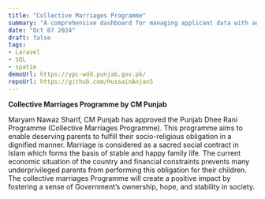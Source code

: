 ```yaml
---
title: "Collective Marriages Programme"
summary: "A comprehensive dashboard for managing applicant data with automated updates and district-wise visualization."
date: "Oct 07 2024"
draft: false
tags:
- Laravel
- SQL
- spatie 
demoUrl: https://ypc-wdd.punjab.gov.pk/
repoUrl: https://github.com/HussainAnjan5
---
```


<b>Collective Marriages Programme by CM Punjab</b>

Maryam Nawaz Sharif, CM Punjab has approved the Punjab Dhee Rani Programme (Collective Marriages Programme). This programme aims to enable deserving parents to fulfill their socio-religious obligation in a dignified manner. Marriage is considered as a sacred social contract in Islam which forms the basis of stable and happy family life. The current economic situation of the country and financial constraints prevents many underprivileged parents from performing this obligation for their children. The collective marriages Programme will create a positive impact by fostering a sense of Government’s ownership, hope, and stability in society.
